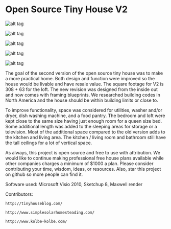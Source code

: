 Open Source Tiny House V2
=====================

![alt tag](https://raw.githubusercontent.com/EddieOne/open-source-tiny-home/master/v2/front.jpg)

![alt tag](https://raw.githubusercontent.com/EddieOne/open-source-tiny-home/master/v2/living.jpg)

![alt tag](https://raw.githubusercontent.com/EddieOne/open-source-tiny-home/master/v2/sleeping.jpg)

![alt tag](https://raw.githubusercontent.com/EddieOne/open-source-tiny-home/master/v2/back.jpg)

![alt tag](https://raw.githubusercontent.com/EddieOne/open-source-tiny-home/master/v2/layout.jpg)

The goal of the second version of the open source tiny house was to make a more practical home. Both design and function were improved so the house would be livable and have resale value. The square footage for V2 is 308 + 63 for the loft. The new revision was designed from the inside out and now comes with framing blueprints. We researched building codes in North America and the house should be within building limits or close to.

To improve functionality, space was considered for utilities, washer and/or dryer, dish washing machine, and a food pantry. The bedroom and loft were kept close to the same size having just enough room for a queen size bed. Some additional length was added to the sleeping areas for storage or a television. Most of the additional space compared to the old version adds to the kitchen and living area. The kitchen / living room and bathroom still have the tall ceilings for a lot of vertical space. 

As always, this project is open source and free to use with attribution. We would like to continue making professional free house plans available while other companies charges a minimum of $1000 a plan. Please consider contributing your time, wisdom, ideas, or resources. Also, star this project on github so more people can find it.

Software used: Microsoft Visio 2010, Sketchup 8, Maxwell render

Contributors: 

	http://tinyhouseblog.com/
	
	http://www.simplesolarhomesteading.com/
	
	http://www.kolbe-kolbe.com/